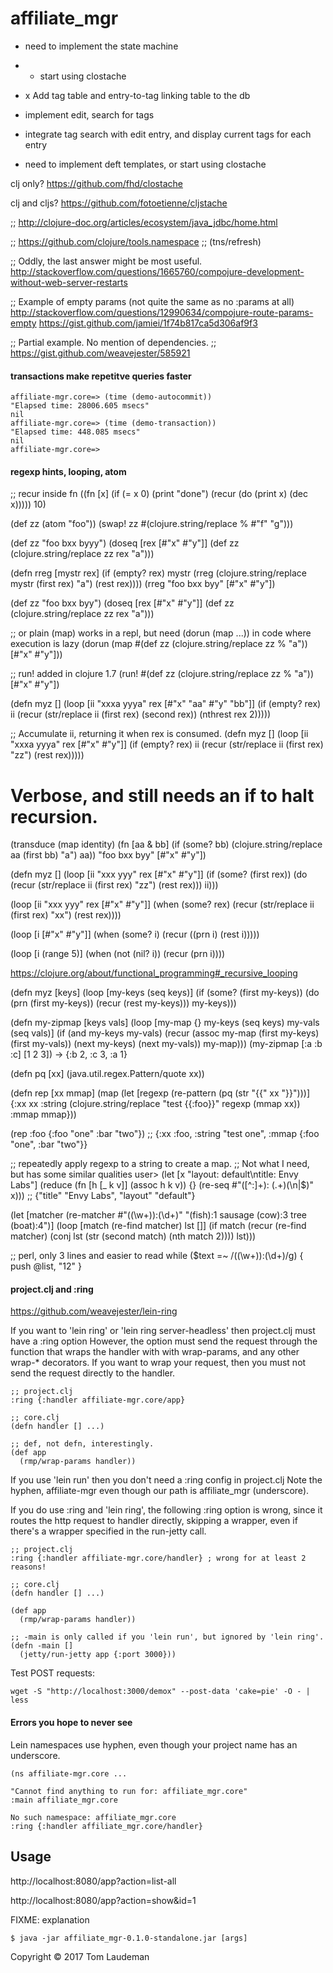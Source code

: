 # affiliate_mgr

* need to implement the state machine

* + start using clostache

* x Add tag table and entry-to-tag linking table to the db

* implement edit, search for tags

* integrate tag search with edit entry, and display current tags for each entry

* need to implement deft templates, or start using  clostache

clj only?
https://github.com/fhd/clostache

clj and cljs?
https://github.com/fotoetienne/cljstache

;; http://clojure-doc.org/articles/ecosystem/java_jdbc/home.html

;; https://github.com/clojure/tools.namespace
;; (tns/refresh)

;; Oddly, the last answer might be most useful.
http://stackoverflow.com/questions/1665760/compojure-development-without-web-server-restarts

;; Example of empty params (not quite the same as no :params at all)
http://stackoverflow.com/questions/12990634/compojure-route-params-empty
https://gist.github.com/jamiei/1f74b817ca5d306af9f3

;; Partial example. No mention of dependencies.
;; https://gist.github.com/weavejester/585921

#### transactions make repetitve queries faster

```
affiliate-mgr.core=> (time (demo-autocommit))
"Elapsed time: 28006.605 msecs"
nil
affiliate-mgr.core=> (time (demo-transaction))
"Elapsed time: 448.085 msecs"
nil
affiliate-mgr.core=> 
```

#### regexp hints, looping, atom

;; recur inside fn
((fn [x] (if (= x 0) (print "done") (recur (do (print x) (dec x))))) 10)

(def zz (atom "foo"))
(swap! zz #(clojure.string/replace % #"f" "g")))

(def zz "foo bxx byyy")
(doseq [rex [#"x" #"y"]] (def zz (clojure.string/replace zz rex "a")))

(defn rreg [mystr rex]
  (if (empty? rex)
    mystr
    (rreg (clojure.string/replace mystr (first rex) "a") (rest rex))))
(rreg "foo bxx byy" [#"x" #"y"])

(def zz "foo bxx byy")
(doseq [rex [#"x" #"y"]] (def zz (clojure.string/replace zz rex "a")))

;; or plain (map) works in a repl, but need (dorun (map ...)) in code where execution is lazy
(dorun (map #(def zz (clojure.string/replace zz % "a")) [#"x" #"y"]))

;; run! added in clojure 1.7
(run! #(def zz (clojure.string/replace zz % "a")) [#"x" #"y"])

(defn myz []
  (loop [ii "xxxa yyya" rex [#"x" "aa"  #"y" "bb"]]
    (if (empty? rex)
      ii
      (recur (str/replace ii (first rex) (second rex)) (nthrest rex 2)))))

;; Accumulate ii, returning it when rex is consumed.
(defn myz []
  (loop [ii "xxxa yyya" rex [#"x" #"y"]]
    (if (empty? rex)
      ii
      (recur (str/replace ii (first rex) "zz") (rest rex)))))

# Verbose, and still needs an if to halt recursion.
(transduce (map identity) (fn [aa & bb] (if (some? bb) (clojure.string/replace aa (first bb) "a") aa)) "foo bxx byy" [#"x" #"y"])

(defn myz []
  (loop [ii "xxx yyy" rex [#"x" #"y"]]
    (if (some? (first rex))
      (do
      (recur (str/replace ii (first rex) "zz") (rest rex))) ii)))

(loop [ii "xxx yyy" rex [#"x" #"y"]] (when (some? rex) (recur (str/replace ii (first rex) "xx") (rest rex))))

(loop [i [#"x" #"y"]] (when (some? i) (recur ((prn i) (rest i)))))

(loop [i (range 5)] (when (not (nil? i)) (recur (prn i))))

https://clojure.org/about/functional_programming#_recursive_looping

(defn myz [keys]
  (loop [my-keys (seq keys)]
    (if (some? (first my-keys))
      (do
      (prn (first my-keys))
      (recur (rest my-keys)))
      my-keys)))


(defn my-zipmap [keys vals]
  (loop [my-map {}
         my-keys (seq keys)
         my-vals (seq vals)]
    (if (and my-keys my-vals)
      (recur (assoc my-map (first my-keys) (first my-vals))
             (next my-keys)
             (next my-vals))
      my-map)))
(my-zipmap [:a :b :c] [1 2 3])
-> {:b 2, :c 3, :a 1}

(defn pq [xx] (java.util.regex.Pattern/quote xx))

(defn rep [xx mmap]
  (map 
  (let [regexp (re-pattern (pq (str "{{" xx "}}")))]
    {:xx xx
     :string (clojure.string/replace "test {{:foo}}" regexp (mmap xx))
     :mmap mmap}))

(rep :foo {:foo "one" :bar "two"})
;; {:xx :foo, :string "test one", :mmap {:foo "one", :bar "two"}}

;; repeatedly apply regexp to a string to create a map.
;; Not what I need, but has some similar qualities
user> (let [x "layout: default\ntitle: Envy Labs"]
        (reduce (fn [h [_ k v]] (assoc h k v))
                {}
                (re-seq #"([^:]+): (.+)(\n|$)" x)))
;; {"title" "Envy Labs", "layout" "default"}


  (let [matcher (re-matcher #"\((\w+)\):(\d+)" "(fish):1 sausage (cow):3 tree (boat):4")]
    (loop [match (re-find matcher)
           lst []]
      (if match
        (recur (re-find matcher) (conj lst (str (second match) (nth match 2))))
        lst)))

;; perl, only 3 lines and easier to read
while ($text =~ /\((\w+)\):(\d+)/g) {
  push @list, "$1$2"
}
  


#### project.clj and :ring

https://github.com/weavejester/lein-ring

If you want to 'lein ring' or 'lein ring server-headless' then project.clj must have a :ring option However,
the option must send the request through the function that wraps the handler with with wrap-params, and any other
wrap-* decorators. If you want to wrap your request, then you must not send the request directly to the handler.

```
;; project.clj
:ring {:handler affiliate-mgr.core/app}

;; core.clj
(defn handler [] ...)

;; def, not defn, interestingly.
(def app
  (rmp/wrap-params handler))
```

If you use 'lein run' then you don't need a :ring config in project.clj Note the hyphen, affiliate-mgr even
though our path is affiliate_mgr (underscore). 

If you do use :ring and 'lein ring', the following :ring option is wrong, since it routes the http request to
handler directly, skipping a wrapper, even if there's a wrapper specified in the run-jetty call.

```
;; project.clj
:ring {:handler affiliate-mgr.core/handler} ; wrong for at least 2 reasons!

;; core.clj
(defn handler [] ...)

(def app
  (rmp/wrap-params handler))

;; -main is only called if you 'lein run', but ignored by 'lein ring'.
(defn -main []
  (jetty/run-jetty app {:port 3000}))
```


Test POST requests:

```
wget -S "http://localhost:3000/demox" --post-data 'cake=pie' -O - | less
```

#### Errors you hope to never see

Lein namespaces use hyphen, even though your project name has an underscore.

```
(ns affiliate-mgr.core ...

"Cannot find anything to run for: affiliate_mgr.core"
:main affiliate_mgr.core

No such namespace: affiliate_mgr.core
:ring {:handler affiliate_mgr.core/handler}
```


## Usage

http://localhost:8080/app?action=list-all

http://localhost:8080/app?action=show&id=1

FIXME: explanation

    $ java -jar affiliate_mgr-0.1.0-standalone.jar [args]

Copyright © 2017 Tom Laudeman


